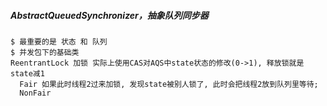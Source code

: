 
##### AbstractQueuedSynchronizer，抽象队列同步器
```$xslt
$ 最重要的是 状态 和 队列
$ 并发包下的基础类
ReentrantLock 加锁 实际上使用CAS对AQS中state状态的修改(0->1), 释放锁就是state减1
  Fair 如果此时线程2过来加锁, 发现state被别人锁了, 此时会把线程2放到队列里等待;
  NonFair 
```
